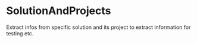 # SolutionAndProjects
Extract infos from specific solution and its project to extract information for testing etc.
